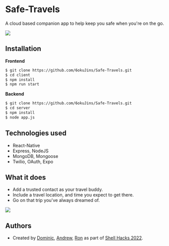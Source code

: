 # Safe-Travels

A cloud based companion app to help keep you safe when you're on the go.

![](https://user-images.githubusercontent.com/67345874/189519289-38cc05dd-4da9-4ea1-b0ec-71181912ba36.gif)

## Installation

**Frontend**

```bash
$ git clone https://github.com/6okuJins/Safe-Travels.git
$ cd client
$ npm install
$ npm run start
```


**Backend**

```bash
$ git clone https://github.com/6okuJins/Safe-Travels.git
$ cd server
$ npm install
$ node app.js
```

## Technologies used

- React-Native
- Express, NodeJS
- MongoDB, Mongoose
- Twilio, OAuth, Expo

## What it does

- Add a trusted contact as your travel buddy.
- Include a travel location, and time you expect to get there.
- Go on that trip you've always dreamed of. 

![](https://user-images.githubusercontent.com/67345874/189517623-7ebcacae-7f9f-41da-b296-76a5a58153b7.png)

## Authors

- Created by [Dominic](https://github.com/6okuJins), [Andrew](https://github.com/andrewratac), [Ron](https://github.com/ronald-luo) as part of [Shell Hacks 2022](https://devpost.com/software/safe-travels-304vxo).
